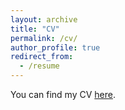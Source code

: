 ```yaml
---
layout: archive
title: "CV"
permalink: /cv/
author_profile: true
redirect_from:
  - /resume
---
```


You can find my CV [here](../assets/CV.pdf).
